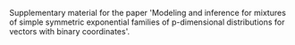 Supplementary material for the paper 'Modeling and inference for mixtures of simple symmetric exponential families of p-dimensional distributions for vectors with binary coordinates'.
